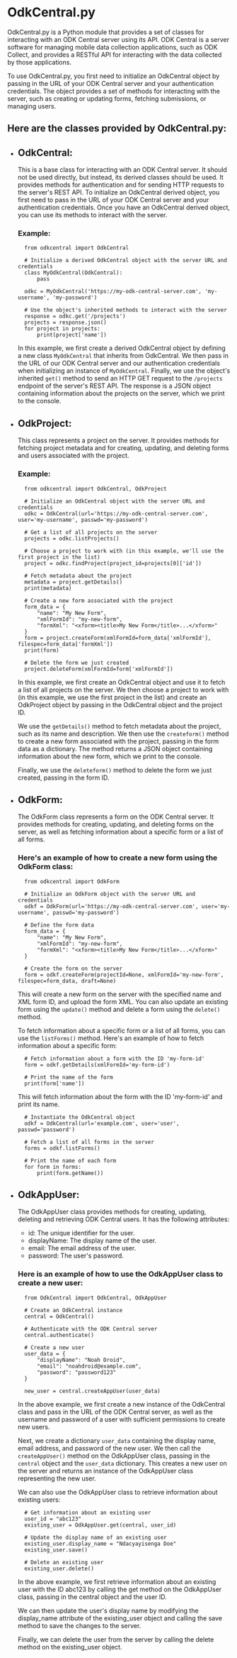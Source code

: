 # OdkCentral.py

OdkCentral.py is a Python module that provides a set of classes for interacting with an ODK Central server using its API. ODK Central is a server software for managing mobile data collection applications, such as ODK Collect, and provides a RESTful API for interacting with the data collected by those applications.

To use OdkCentral.py, you first need to initialize an OdkCentral object by passing in the URL of your ODK Central server and your authentication credentials. The object provides a set of methods for interacting with the server, such as creating or updating forms, fetching submissions, or managing users.

## Here are the classes provided by OdkCentral.py:

- ## OdkCentral:

    This is a base class for interacting with an ODK Central server. It should not be used directly, but instead, its derived classes should be used. It provides methods for authentication and for sending HTTP requests to the server's REST API. To initialize an OdkCentral derived object, you first need to pass in the URL of your ODK Central server and your authentication credentials. Once you have an OdkCentral derived object, you can use its methods to interact with the server.

    ### Example:

        from odkcentral import OdkCentral

        # Initialize a derived OdkCentral object with the server URL and credentials
        class MyOdkCentral(OdkCentral):
            pass

        odkc = MyOdkCentral('https://my-odk-central-server.com', 'my-username', 'my-password')

        # Use the object's inherited methods to interact with the server
        response = odkc.get('/projects')
        projects = response.json()
        for project in projects:
            print(project['name'])


    In this example, we first create a derived OdkCentral object by defining a new class `MyOdkCentral` that inherits from OdkCentral. We then pass in the URL of our ODK Central server and our authentication credentials when initializing an instance of `MyOdkCentral`. Finally, we use the object's inherited `get()` method to send an HTTP GET request to the `/projects` endpoint of the server's REST API. The response is a JSON object containing information about the projects on the server, which we print to the console.

- ## OdkProject:

    This class represents a project on the server. It provides methods for fetching project metadata and for creating, updating, and deleting forms and users associated with the project.

    ### Example:

        from odkcentral import OdkCentral, OdkProject

        # Initialize an OdkCentral object with the server URL and credentials
        odkc = OdkCentral(url='https://my-odk-central-server.com', user='my-username', passwd='my-password')

        # Get a list of all projects on the server
        projects = odkc.listProjects()

        # Choose a project to work with (in this example, we'll use the first project in the list)
        project = odkc.findProject(project_id=projects[0]['id'])

        # Fetch metadata about the project
        metadata = project.getDetails()
        print(metadata)

        # Create a new form associated with the project
        form_data = {
            "name": "My New Form",
            "xmlFormId": "my-new-form",
            "formXml": "<xform><title>My New Form</title>...</xform>"
        }
        form = project.createForm(xmlFormId=form_data['xmlFormId'], filespec=form_data['formXml'])
        print(form)

        # Delete the form we just created
        project.deleteForm(xmlFormId=form['xmlFormId'])


    In this example, we first create an OdkCentral object and use it to fetch a list of all projects on the server. We then choose a project to work with (in this example, we use the first project in the list) and create an OdkProject object by passing in the OdkCentral object and the project ID.

    We use the `getDetails()` method to fetch metadata about the project, such as its name and description. We then use the `createform()` method to create a new form associated with the project, passing in the form data as a dictionary. The method returns a JSON object containing information about the new form, which we print to the console.

    Finally, we use the `deleteform()` method to delete the form we just created, passing in the form ID.

- ## OdkForm:

    The OdkForm class represents a form on the ODK Central server. It provides methods for creating, updating, and deleting forms on the server, as well as fetching information about a specific form or a list of all forms.

    ### Here's an example of how to create a new form using the OdkForm class:

        from odkcentral import OdkForm

        # Initialize an OdkForm object with the server URL and credentials
        odkf = OdkForm(url='https://my-odk-central-server.com', user='my-username', passwd='my-password')

        # Define the form data
        form_data = {
            "name": "My New Form",
            "xmlFormId": "my-new-form",
            "formXml": "<xform><title>My New Form</title>...</xform>"
        }

        # Create the form on the server
        form = odkf.createForm(projectId=None, xmlFormId='my-new-form', filespec=form_data, draft=None)


    This will create a new form on the server with the specified name and XML form ID, and upload the form XML. You can also update an existing form using the `update()` method and delete a form using the `delete()` method.

    To fetch information about a specific form or a list of all forms, you can use the `listForms()` method. Here's an example of how to fetch information about a specific form:

        # Fetch information about a form with the ID 'my-form-id'
        form = odkf.getDetails(xmlFormId='my-form-id')

        # Print the name of the form
        print(form['name'])

    This will fetch information about the form with the ID 'my-form-id' and print its name.

        # Instantiate the OdkCentral object
        odkf = OdkCentral(url='example.com', user='user', passwd='password')

        # Fetch a list of all forms in the server
        forms = odkf.listForms()

        # Print the name of each form
        for form in forms:
            print(form.getName())

- ## OdkAppUser:

    The OdkAppUser class provides methods for creating, updating, deleting and retrieving ODK Central users. It has the following attributes:

    - id: The unique identifier for the user.
    - displayName: The display name of the user.
    - email: The email address of the user.
    - password: The user's password.

    ### Here is an example of how to use the OdkAppUser class to create a new user:

        from OdkCentral import OdkCentral, OdkAppUser

        # Create an OdkCentral instance
        central = OdkCentral()

        # Authenticate with the ODK Central server
        central.authenticate()

        # Create a new user
        user_data = {
            "displayName": "Noah Droid",
            "email": "noahdroid@example.com",
            "password": "password123"
        }

        new_user = central.createAppUser(user_data)


    In the above example, we first create a new instance of the OdkCentral class and pass in the URL of the ODK Central server, as well as the username and password of a user with sufficient permissions to create new users.

    Next, we create a dictionary `user_data` containing the display name, email address, and password of the new user. We then call the `createAppUser()` method on the OdkAppUser class, passing in the `central` object and the `user_data` dictionary. This creates a new user on the server and returns an instance of the OdkAppUser class representing the new user.

    We can also use the OdkAppUser class to retrieve information about existing users:

        # Get information about an existing user
        user_id = "abc123"
        existing_user = OdkAppUser.get(central, user_id)

        # Update the display name of an existing user
        existing_user.display_name = "Ndacyayisenga Doe"
        existing_user.save()

        # Delete an existing user
        existing_user.delete()

    In the above example, we first retrieve information about an existing user with the ID abc123 by calling the get method on the OdkAppUser class, passing in the central object and the user ID.

    We can then update the user's display name by modifying the display_name attribute of the existing_user object and calling the save method to save the changes to the server.

    Finally, we can delete the user from the server by calling the delete method on the existing_user object.
